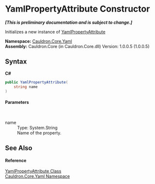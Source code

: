 # YamlPropertyAttribute Constructor 
 _**\[This is preliminary documentation and is subject to change.\]**_

Initializes a new instance of <a href="T_Cauldron_Core_Yaml_YamlPropertyAttribute">YamlPropertyAttribute</a>

**Namespace:**&nbsp;<a href="N_Cauldron_Core_Yaml">Cauldron.Core.Yaml</a><br />**Assembly:**&nbsp;Cauldron.Core (in Cauldron.Core.dll) Version: 1.0.0.5 (1.0.0.5)

## Syntax

**C#**<br />
``` C#
public YamlPropertyAttribute(
	string name
)
```


#### Parameters
&nbsp;<dl><dt>name</dt><dd>Type: System.String<br />Name of the property.</dd></dl>

## See Also


#### Reference
<a href="T_Cauldron_Core_Yaml_YamlPropertyAttribute">YamlPropertyAttribute Class</a><br /><a href="N_Cauldron_Core_Yaml">Cauldron.Core.Yaml Namespace</a><br />